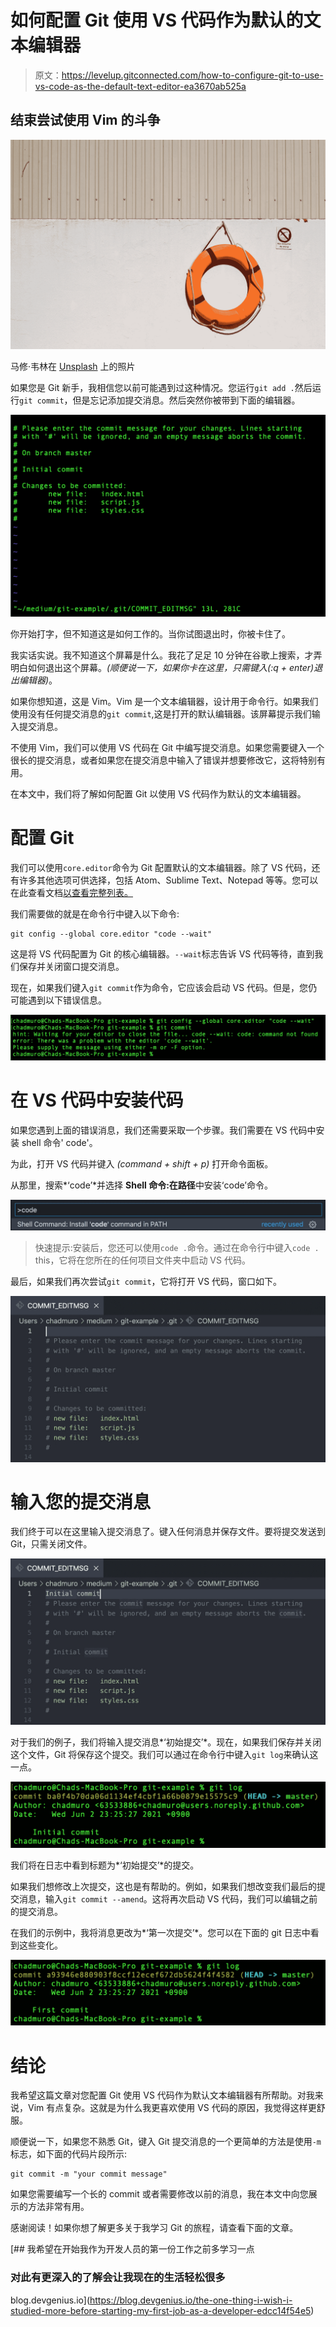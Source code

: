 # 如何配置 Git 使用 VS 代码作为默认的文本编辑器

> 原文：<https://levelup.gitconnected.com/how-to-configure-git-to-use-vs-code-as-the-default-text-editor-ea3670ab525a>

## 结束尝试使用 Vim 的斗争

![](img/5846ed61b57294cdf74bed591cf0f2b4.png)

马修·韦林在 [Unsplash](https://unsplash.com?utm_source=medium&utm_medium=referral) 上的照片

如果您是 Git 新手，我相信您以前可能遇到过这种情况。您运行`git add .`然后运行`git commit`，但是忘记添加提交消息。然后突然你被带到下面的编辑器。

![](img/ade4f91940b1097a687da336b31d507b.png)

你开始打字，但不知道这是如何工作的。当你试图退出时，你被卡住了。

我实话实说。我不知道这个屏幕是什么。我花了足足 10 分钟在谷歌上搜索，才弄明白如何退出这个屏幕。*(顺便说一下，如果你卡在这里，只需键入(:q + enter)退出编辑器)*。

如果你想知道，这是 Vim。Vim 是一个文本编辑器，设计用于命令行。如果我们使用没有任何提交消息的`git commit`,这是打开的默认编辑器。该屏幕提示我们输入提交消息。

不使用 Vim，我们可以使用 VS 代码在 Git 中编写提交消息。如果您需要键入一个很长的提交消息，或者如果您在提交消息中输入了错误并想要修改它，这将特别有用。

在本文中，我们将了解如何配置 Git 以使用 VS 代码作为默认的文本编辑器。

# 配置 Git

我们可以使用`core.editor`命令为 Git 配置默认的文本编辑器。除了 VS 代码，还有许多其他选项可供选择，包括 Atom、Sublime Text、Notepad 等等。您可以在此查看文档[以查看完整列表。](https://git-scm.com/book/en/v2/Appendix-C%3A-Git-Commands-Setup-and-Config)

我们需要做的就是在命令行中键入以下命令:

```
git config --global core.editor "code --wait"
```

这是将 VS 代码配置为 Git 的核心编辑器。`--wait`标志告诉 VS 代码等待，直到我们保存并关闭窗口提交消息。

现在，如果我们键入`git commit`作为命令，它应该会启动 VS 代码。但是，您仍可能遇到以下错误信息。

![](img/43f2abb7c10a76d5982293d2a991c266.png)

# 在 VS 代码中安装代码

如果您遇到上面的错误消息，我们还需要采取一个步骤。我们需要在 VS 代码中安装 shell 命令' code'。

为此，打开 VS 代码并键入 *(command + shift + p)* 打开命令面板。

从那里，搜索*‘code’*并选择 **Shell 命令:在路径**中安装‘code’命令。

![](img/aeaf414014da11a50068038f1de1db85.png)

> 快速提示:安装后，您还可以使用`code .`命令。通过在命令行中键入`code .` this，它将在您所在的任何项目文件夹中启动 VS 代码。

最后，如果我们再次尝试`git commit`，它将打开 VS 代码，窗口如下。

![](img/46cbafd56a75ff108727deb56d5cb0d0.png)

# 输入您的提交消息

我们终于可以在这里输入提交消息了。键入任何消息并保存文件。要将提交发送到 Git，只需关闭文件。

![](img/afdb62ceef28443da49c9b2058c2cfde.png)

对于我们的例子，我们将输入提交消息*‘初始提交’*。现在，如果我们保存并关闭这个文件，Git 将保存这个提交。我们可以通过在命令行中键入`git log`来确认这一点。

![](img/17683c7c185a1f6e10f0bbc9e090075d.png)

我们将在日志中看到标题为*‘初始提交’*的提交。

如果我们想修改上次提交，这也是有帮助的。例如，如果我们想改变我们最后的提交消息，输入`git commit --amend`。这将再次启动 VS 代码，我们可以编辑之前的提交消息。

在我们的示例中，我将消息更改为*‘第一次提交’*。您可以在下面的 git 日志中看到这些变化。

![](img/54c2516f432a1ad900073fedd4fc33fe.png)

# 结论

我希望这篇文章对您配置 Git 使用 VS 代码作为默认文本编辑器有所帮助。对我来说，Vim 有点复杂。这就是为什么我更喜欢使用 VS 代码的原因，我觉得这样更舒服。

顺便说一下，如果您不熟悉 Git，键入 Git 提交消息的一个更简单的方法是使用`-m`标志，如下面的代码片段所示:

```
git commit -m "your commit message"
```

如果您需要编写一个长的 commit 或者需要修改以前的消息，我在本文中向您展示的方法非常有用。

感谢阅读！如果你想了解更多关于我学习 Git 的旅程，请查看下面的文章。

[](https://blog.devgenius.io/the-one-thing-i-wish-i-studied-more-before-starting-my-first-job-as-a-developer-edcc14f54e5) [## 我希望在开始我作为开发人员的第一份工作之前多学习一点

### 对此有更深入的了解会让我现在的生活轻松很多

blog.devgenius.io](https://blog.devgenius.io/the-one-thing-i-wish-i-studied-more-before-starting-my-first-job-as-a-developer-edcc14f54e5)